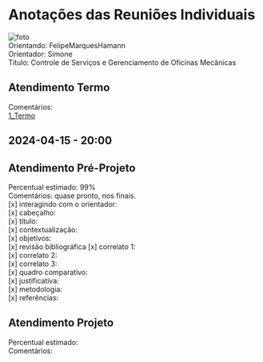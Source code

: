 # Anotações das Reuniões Individuais  

![foto](foto.png "foto")  
Orientando: FelipeMarquesHamann  
Orientador: Simone  
Título: Controle de Serviços e Gerenciamento de Oficinas Mecânicas  

## Atendimento Termo  

Comentários:  
[1_Termo](1_Termo.pdf "1_Termo")  

## 2024-04-15 - 20:00

## Atendimento Pré-Projeto  

Percentual estimado: 99%  
Comentários: quase pronto, nos finais.  
[x] interagindo com o orientador:  
[x] cabeçalho:  
[x] título:  
[x] contextualização:  
[x] objetivos:  
[x] revisão bibliográfica
[x] correlato 1:  
[x] correlato 2:  
[x] correlato 3:  
[x] quadro comparativo:  
[x] justificativa:  
[x] metodologia:  
[x] referências:  

## Atendimento Projeto  

Percentual estimado:  
Comentários:  
